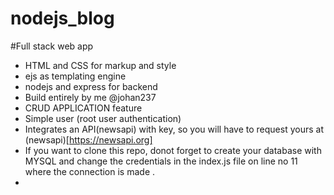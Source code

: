 # nodejs_blog

#Full stack web app

* HTML and CSS for markup and style 
* ejs as templating engine 
* nodejs and express for backend 
* Build entirely by me @johan237
* CRUD APPLICATION feature
* Simple user (root user authentication)
* Integrates an API(newsapi) with key, so you will have to request yours at  (newsapi)[https://newsapi.org]  
* If you want to clone this repo, donot forget to create your database with MYSQL and change the credentials in the index.js file on line no 11 where the connection is made .
* 
